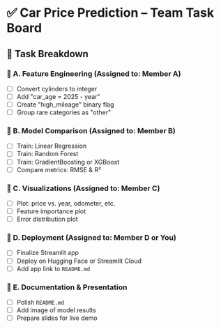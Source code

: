 # ✅ Car Price Prediction – Team Task Board

## 🧩 Task Breakdown

### 🔹 A. Feature Engineering (Assigned to: Member A)

- [ ] Convert cylinders to integer
- [ ] Add "car_age = 2025 - year"
- [ ] Create "high_mileage" binary flag
- [ ] Group rare categories as "other"

### 🔹 B. Model Comparison (Assigned to: Member B)

- [ ] Train: Linear Regression
- [ ] Train: Random Forest
- [ ] Train: GradientBoosting or XGBoost
- [ ] Compare metrics: RMSE & R²

### 🔹 C. Visualizations (Assigned to: Member C)

- [ ] Plot: price vs. year, odometer, etc.
- [ ] Feature importance plot
- [ ] Error distribution plot

### 🔹 D. Deployment (Assigned to: Member D or You)

- [ ] Finalize Streamlit app
- [ ] Deploy on Hugging Face or Streamlit Cloud
- [ ] Add app link to `README.md`

### 🔹 E. Documentation & Presentation

- [ ] Polish `README.md`
- [ ] Add image of model results
- [ ] Prepare slides for live demo
